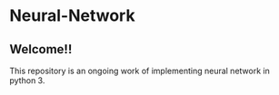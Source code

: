 # Neural-Network
## Welcome!!
This repository is an ongoing work of implementing neural network in python 3.
